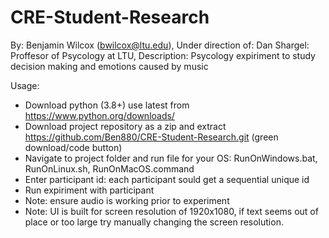 # CRE-Student-Research
By: Benjamin Wilcox (bwilcox@ltu.edu),
Under direction of: Dan Shargel: Proffesor of Psycology at LTU,
Description: Psycology expiriment to study decision making and emotions caused by music

Usage:
* Download python (3.8+) use latest from https://www.python.org/downloads/
* Download project repository as a zip and extract https://github.com/Ben880/CRE-Student-Research.git (green download/code button)
* Navigate to project folder and run file for your OS: RunOnWindows.bat, RunOnLinux.sh, RunOnMacOS.command
* Enter participant id: each participant sould get a sequential unique id 
* Run expiriment with participant
* Note: ensure audio is working prior to experiment
* Note: UI is built for screen resolution of 1920x1080, if text seems out of place or too large try manually changing the screen resolution.
